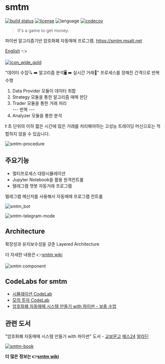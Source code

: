 # smtm
[![build status](https://github.com/msaltnet/smtm/actions/workflows/python-test.yml/badge.svg)](https://github.com/msaltnet/smtm/actions/workflows/python-test.yml)
[![license](https://img.shields.io/github/license/msaltnet/smtm.svg?style=flat-square)](https://github.com/msaltnet/smtm/blob/master/LICENSE)
![language](https://img.shields.io/github/languages/top/msaltnet/smtm.svg?style=flat-square&colorB=green)
[![codecov](https://codecov.io/gh/msaltnet/smtm/branch/master/graph/badge.svg?token=USXTX7MG70)](https://codecov.io/gh/msaltnet/smtm)

> It's a game to get money. 

파이썬 알고리즘기반 암호화폐 자동매매 프로그램. https://smtm.msalt.net

[English](https://github.com/msaltnet/smtm/blob/master/README.md) 👈

[![icon_wide_gold](https://github.com/user-attachments/assets/ef1651bf-87e4-4afc-9cd9-b3e2b5d0cd1a)](https://smtm.msalt.net/)

"데이터 수집🔍 ➡️ 알고리즘 분석🖥️ ➡️ 실시간 거래💸" 프로세스를 정해진 간격으로 반복 수행

1. Data Provider 모듈이 데이터 취합  
2. Strategy 모듈을 통한 알고리즘 매매 판단  
3. Trader 모듈을 통한 거래 처리  
 --- 반복 ---
4. Analyzer 모듈을 통한 분석

❗ 초 단위의 이하 짧은 시간에 많은 거래를 처리해야하는 고성능 트레이딩 머신으로는 적합하지 않을 수 있습니다.

![smtm-procedure](https://github.com/user-attachments/assets/b4bb1729-e455-4329-914c-19bca6914735)

## 주요기능
- 멀티프로세스 대량시뮬레이션
- Jupyter Notebook을 활용 원격컨트롤
- 텔레그램 챗봇 자동거래 프로그램

텔레그램 메신저를 사용해서 자동매매 프로그램 컨트롤

![smtm_bot](./doc/phone.png)

![smtm-telegram-mode](https://github.com/msaltnet/smtm/assets/9311990/22ba2ebd-13e6-4eee-a829-94209c5618a9)

## Architecture
확장성과 유지보수성을 갖춘 Layered Architecture

더 자세한 내용은 👉[smtm wiki](https://github.com/msaltnet/smtm/wiki/2.-%EC%95%84%ED%82%A4%ED%85%8D%EC%B2%98)

![smtm component](./doc/smtm_component.png)

## CodeLabs for smtm
- [시뮬레이션 CodeLab](https://smtm.msalt.net/codelab/smtm-simulation/)
- [모의 투자 CodeLab](https://smtm.msalt.net/codelab/smtm-demo/)
- [암호화폐 자동매매 시스템 만들기 with 파이썬 - 보충 수업](https://smtm.msalt.net/codelab/smtm-after-school/)

## 관련 도서

"암호화폐 자동매매 시스템 만들기 with 파이썬" 도서 - [교보문고](http://www.kyobobook.co.kr/product/detailViewKor.laf?mallGb=KOR&ejkGb=KOR&barcode=9788997924967) [예스24](http://www.yes24.com/Product/Goods/107635612) [알라딘](https://www.aladin.co.kr/shop/wproduct.aspx?ItemId=289526248)

[![smtm-book](https://user-images.githubusercontent.com/9311990/157685437-dcedd2c0-9f0c-400c-a3d4-017354279b60.png)](http://www.kyobobook.co.kr/product/detailViewKor.laf?mallGb=KOR&ejkGb=KOR&barcode=9788997924967)

**더 많은 정보는 👉[smtm wiki](https://github.com/msaltnet/smtm/wiki)**